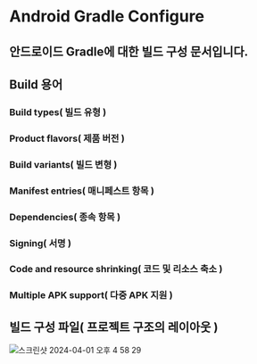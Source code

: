# Android Gradle Configure
안드로이드 Gradle에 대한 빌드 구성 문서입니다.
---

## Build 용어
### Build types( 빌드 유형 )

### Product flavors( 제품 버전 )

### Build variants( 빌드 변형 )

### Manifest entries( 매니페스트 항목 )

### Dependencies( 종속 항목 )

### Signing( 서명 )

### Code and resource shrinking( 코드 및 리소스 축소 )

### Multiple APK support( 다중 APK 지원 )


## 빌드 구성 파일( 프로젝트 구조의 레이아웃 )
![스크린샷 2024-04-01 오후 4 58 29](https://github.com/novicePGT/Android-SDK-Version-Gradle/assets/91667488/2c5e1d52-cf24-4324-9750-e3a3592cca9f)
